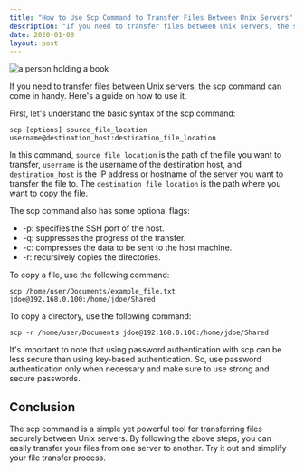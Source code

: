 ```yaml
---
title: "How to Use Scp Command to Transfer Files Between Unix Servers"
description: "If you need to transfer files between Unix servers, the scp command can come in handy. Here's a guide on how to use it."
date: 2020-01-08
layout: post
---
```


<article>
  <img alt="a person holding a book" src="https://images.unsplash.com/photo-1664382952681-30fe4b179437?crop=entropy&amp;cs=tinysrgb&amp;fit=max&amp;fm=jpg&amp;ixid=Mnw0NDU0NTZ8MHwxfHNlYXJjaHwxfHxIb3clMjB0byUyMFVzZSUyMHNjcCUyMENvbW1hbmQlMjB0byUyMFRyYW5zZmVyJTIwRmlsZXMlMjBCZXR3ZWVuJTIwVW5peCUyMFNlcnZlcnN8ZW58MHwwfHx8MTY4MzY2MDkwMw&amp;ixlib=rb-4.0.3&amp;q=80&amp;w=1080"/>
  <p>If you need to transfer files between Unix servers, the scp command can come in handy. Here's a guide on how to use it.</p>
  <p>First, let's understand the basic syntax of the scp command:</p>
  <code>scp [options] source_file_location username@destination_host:destination_file_location</code>
  <p>In this command, <code>source_file_location</code> is the path of the file you want to transfer, <code>username</code> is the username of the destination host, and <code>destination_host</code> is the IP address or hostname of the server you want to transfer the file to. The <code>destination_file_location</code> is the path where you want to copy the file.</p>
  <p>The scp command also has some optional flags:</p>
  <ul>
    <li>-p: specifies the SSH port of the host.</li>
    <li>-q: suppresses the progress of the transfer.</li>
    <li>-c: compresses the data to be sent to the host machine.</li>
    <li>-r: recursively copies the directories.</li>
  </ul>
  <p>To copy a file, use the following command:</p>
  <code>scp /home/user/Documents/example_file.txt jdoe@192.168.0.100:/home/jdoe/Shared</code>
  <p>To copy a directory, use the following command:</p>
  <code>scp -r /home/user/Documents jdoe@192.168.0.100:/home/jdoe/Shared</code>
  <p>It's important to note that using password authentication with scp can be less secure than using key-based authentication. So, use password authentication only when necessary and make sure to use strong and secure passwords.</p>
  <h2>Conclusion</h2>
  <p>The scp command is a simple yet powerful tool for transferring files securely between Unix servers. By following the above steps, you can easily transfer your files from one server to another. Try it out and simplify your file transfer process.</p>
</article>